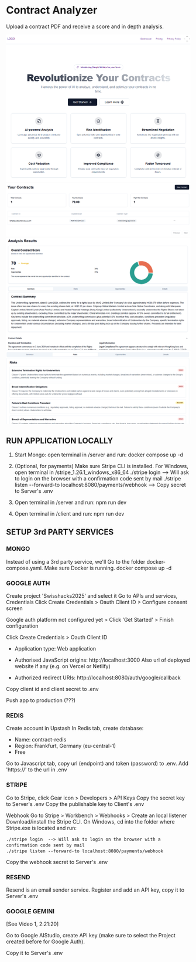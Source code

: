 # Contract Analyzer
Upload a contract PDF and receive a score and in depth analysis.

![homepage](pictures/homepage.png)
![dashboard](pictures/dashboard.png)
![analysis results](pictures/analysis_results.png)
![risks](pictures/risks.png)


## RUN APPLICATION LOCALLY

1) Start Mongo: open terminal in /server and run: docker compose up -d

2) (Optional, for payments)
Make sure Stripe CLI is installed. For Windows, open terminal in /stripe_1.26.1_windows_x86_64
./stripe login      --> Will ask to login on the browser with a confirmation code sent by mail
./stripe listen --forward-to localhost:8080/payments/webhook   --> Copy secret to Server's .env

3) Open terminal in /server and run: npm run dev

4) Open terminal in /client and run: npm run dev



## SETUP 3rd PARTY SERVICES

### MONGO
Instead of using a 3rd party service, we'll 
Go to the folder docker-compose.yaml. Make sure Docker is running.
docker compose up -d

### GOOGLE AUTH
Create project 'Swisshacks2025' and select it
Go to APIs and services, Credentials
Click Create Credentials > Oauth Client ID > Configure consent screen

Google auth platform not configured yet > Click 'Get Started' > Finish configuration

Click Create Credentials > Oauth Client ID
  - Application type: Web application
  - Authorised JavaScript origins: http://localhost:3000
                                   Also url of deployed website if any (e.g. on Vercel or Netlify)

  - Authorized redirect URIs: http://localhost:8080/auth/google/callback

Copy client id and client secret to .env

Push app to production (???)

### REDIS
Create account in Upstash
In Redis tab, create database:
  - Name: contract-redis
  - Region: Frankfurt, Germany (eu-central-1)
  - Free

Go to Javascript tab, copy url (endpoint) and token (password) to .env.
Add 'https://' to the url in .env

### STRIPE
Go to Stripe, click Gear icon > Developers > API Keys
Copy the secret key to Server's .env
Copy the publishable key to Client's .env

Webhook
Go to Stripe > Workbench > Webhooks > Create an local listener
Download/install the Stripe CLI. On Windows, cd into the folder where Stripe.exe is located and run:

    ./stripe login  --> Will ask to login on the browser with a confirmation code sent by mail
    ./stripe listen --forward-to localhost:8080/payments/webhook
Copy the webhook secret to Server's .env

### RESEND
Resend is an email sender service.
Register and add an API key, copy it to Server's .env

### GOOGLE GEMINI
[See Video 1, 2:21:20]

Go to Google AIStudio, create API key (make sure to select the Project created before for Google Auth).

Copy it to Server's .env